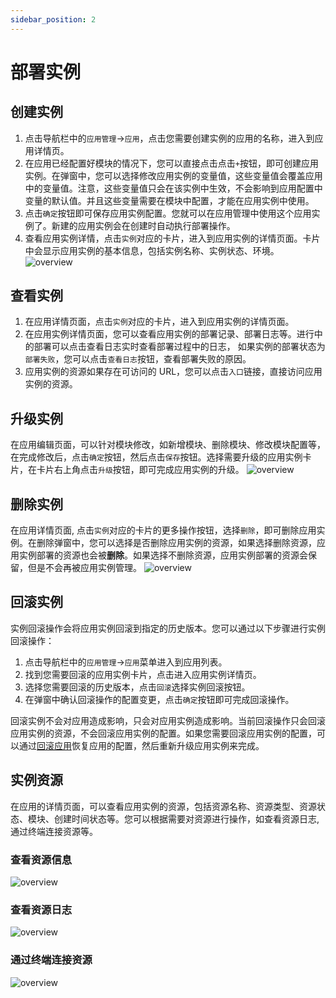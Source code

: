 ```yaml
---
sidebar_position: 2
---
```



# 部署实例

## 创建实例

1. 点击导航栏中的`应用管理`->`应用`，点击您需要创建实例的应用的名称，进入到应用详情页。
2. 在应用已经配置好模块的情况下，您可以直接点击点击`+`按钮，即可创建应用实例。在弹窗中，您可以选择修改应用实例的变量值，这些变量值会覆盖应用中的变量值。注意，这些变量值只会在该实例中生效，不会影响到应用配置中变量的默认值。并且这些变量需要在模块中配置，才能在应用实例中使用。
3. 点击`确定`按钮即可保存应用实例配置。您就可以在应用管理中使用这个应用实例了。新建的应用实例会在创建时自动执行部署操作。
4. 查看应用实例详情，点击`实例`对应的卡片，进入到应用实例的详情页面。卡片中会显示应用实例的基本信息，包括实例名称、实例状态、环境。
![overview](/img/application/app-instance.png)

## 查看实例

1. 在应用详情页面，点击`实例`对应的卡片，进入到应用实例的详情页面。
2. 在应用实例详情页面，您可以查看应用实例的部署记录、部署日志等。进行中的部署可以点击查看日志实时查看部署过程中的日志， 如果实例的部署状态为`部署失败`，您可以点击`查看日志`按钮，查看部署失败的原因。
3. 应用实例的资源如果存在可访问的 URL，您可以点击`入口`链接，直接访问应用实例的资源。

## 升级实例

在应用编辑页面，可以针对模块修改，如新增模块、删除模块、修改模块配置等，在完成修改后，点击`确定`按钮，然后点击`保存`按钮。选择需要升级的应用实例卡片，在卡片右上角点击`升级`按钮，即可完成应用实例的升级。
![overview](/img/application/app-instance-upgrade.png)

## 删除实例

在应用详情页面, 点击`实例`对应的卡片的更多操作按钮，选择`删除`，即可删除应用实例。在删除弹窗中，您可以选择是否删除应用实例的资源，如果选择删除资源，应用实例部署的资源也会被**删除**。如果选择不删除资源，应用实例部署的资源会保留，但是不会再被应用实例管理。
![overview](/img/application/app-instance-delete.png)

## 回滚实例

实例回滚操作会将应用实例回滚到指定的历史版本。您可以通过以下步骤进行实例回滚操作：
1. 点击导航栏中的`应用管理`->`应用`菜单进入到应用列表。
2. 找到您需要回滚的应用实例卡片，点击进入应用实例详情页。
3. 选择您需要回滚的历史版本，点击`回滚`选择实例回滚按钮。
4. 在弹窗中确认回滚操作的配置变更，点击`确定`按钮即可完成回滚操作。

回滚实例不会对应用造成影响，只会对应用实例造成影响。当前回滚操作只会回滚应用实例的资源，不会回滚应用实例的配置。如果您需要回滚应用实例的配置，可以通过[回滚应用](/docs/application/application#回滚应用)恢复应用的配置，然后重新升级应用实例来完成。

## 实例资源

在应用的详情页面，可以查看应用实例的资源，包括资源名称、资源类型、资源状态、模块、创建时间状态等。您可以根据需要对资源进行操作，如查看资源日志, 通过终端连接资源等。

### 查看资源信息

![overview](/img/application/app-instance-resource.png)

### 查看资源日志

![overview](/img/application/app-instance-resource-log.png)

### 通过终端连接资源

![overview](/img/application/app-instance-resource-exec.png)
